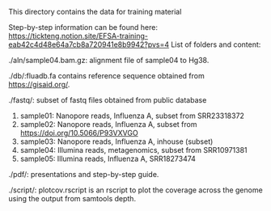 This directory contains the data for training material

Step-by-step information can be found here: https://tickteng.notion.site/EFSA-training-eab42c4d48e64a7cb8a720941e8b9942?pvs=4
List of folders and content:

./aln/sample04.bam.gz: alignment file of sample04 to Hg38.

./db/:fluadb.fa contains reference sequence obtained from https://gisaid.org/.

./fastq/: subset of fastq files obtained from public database
1. sample01: Nanopore reads, Influenza A, subset from SRR23318372
2. sample02: Nanopore reads, Influenza A, subset from https://doi.org/10.5066/P93VXVGO
3. sample03: Nanopore reads, Influenza A, inhouse (subset)
4. sample04: Illumina reads, metagenomics, subset from SRR10971381
5. sample05: Illumina reads, Influenza A, SRR18273474 

./pdf/: presentations and step-by-step guide.

./script/: plotcov.rscript is an rscript to plot the coverage across the genome using the output from samtools depth.